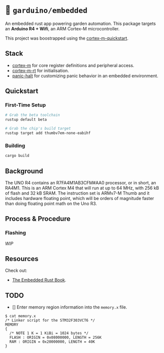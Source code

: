 # 🥕 `garduino/embedded`

An embedded rust app powering garden automation. This package targets an **Arduino R4 + Wifi**, an ARM Cortex-M microcontroller.

This project was boostrapped using the [cortex-m-quickstart](https://github.com/rust-embedded/cortex-m-quickstart).

## Stack
 - [cortex-m](https://docs.rs/cortex-m/latest/cortex_m/) for core register definitions and peripheral access.
 - [cortex-m-rt](https://docs.rs/cortex-m-rt/latest/cortex_m_rt/) for initialisation.
 - [panic-halt](https://docs.rs/panic-halt/latest/panic_halt/) for customizing panic behavior in an embedded environment.

## Quickstart

### First-Time Setup
```bash
# Grab the beta toolchain
rustup default beta

# Grab the chip's build target
rustup target add thumbv7em-none-eabihf
```

### Building
```bash
cargo build
```

## Background

The UNO R4 contains an R7FA4M1AB3CFM#AA0 processor, or in short, an RA4M1. This is an ARM Cortex M4 that will run at up to 64 MHz, with 256 kB of flash and 32 kB SRAM. The instruction set is ARMv7-M Thumb and it includes hardware floating point, which will be orders of magnitude faster than doing floating point math on the Uno R3.

## Process & Procedure

### Flashing

*WIP*

## Resources

Check out:
 - [The Embedded Rust Book](https://rust-embedded.github.io/book).

## TODO
- [] Enter memory region information into the `memory.x` file.

``` console
$ cat memory.x
/* Linker script for the STM32F303VCT6 */
MEMORY
{
  /* NOTE 1 K = 1 KiBi = 1024 bytes */
  FLASH : ORIGIN = 0x08000000, LENGTH = 256K
  RAM : ORIGIN = 0x20000000, LENGTH = 40K
}
```

